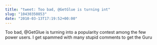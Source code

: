 ```yaml
---
title: "tweet: Too bad, @GetGlue is turning int"
slug: "10430350853"
date: "2010-03-13T17:19:52+00:00"
---
```

Too bad, @GetGlue is turning into a popularity contest among the few power users. I get spammed with many stupid comments to get the Guru